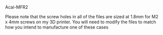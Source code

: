Acai-MFR2

Please note that the screw holes in all of the files are sized at 1.8mm for M2 x 4mm screws on my 3D printer. You will need to modify the files to match how you intend to manufacture one of these cases 
